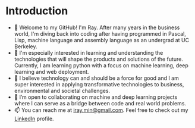 <h1>Introduction</h1>
<ul>
<li>👋 Welcome to my GitHub! I'm Ray. After many years in the business world, I'm diving back into coding after having programmed in Pascal, Lisp, machine language and assembly language as an undergrad at UC Berkeley.</li>
<li>🌱 I'm especially interested in learning and understanding the technologies that will shape the products and solutions of the future. Currently, I am learning python with a focus on machine learning, deep learning and web deployment.</li>
<li>👀 I believe technology can and should be a force for good and I am super interested in applying transformative technologies to business, environmental and societal challenges.</li>
<li>💞️ I’m open to collaborating on machine and deep learning projects where I can serve as a bridge between code and real world problems.</li>
<li>📫 You can reach me at <a href = "mailto: iray.min@gmail.com">iray.min@gmail.com</a>. Feel free to check out my <a href="https://www.linkedin.com/in/ray-min/">LinkedIn</a> profile.</li>
</ul>
<!---
razormin/razormin is a ✨ special ✨ repository because its `README.md` (this file) appears on your GitHub profile.
You can click the Preview link to take a look at your changes.
--->
